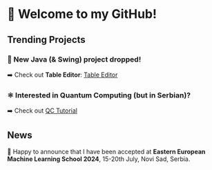 <h1> 👋 Welcome to my GitHub! </h1>
<h2> Trending Projects </h2>
<h3> 📝 New Java (& Swing) project dropped! </h3> 
➡️ Check out <b>Table Editor</b>: <a href="https://github.com/LukaNedimovic/table_editor">Table Editor</a> 

<h3> ⚛️ Interested in Quantum Computing (but in Serbian)? </h3>
➡️ Check out <a href="https://github.com/LukaNedimovic/qc-tutorial">QC Tutorial</a>

<h2> News </h2>
🎉 Happy to announce that I have been accepted at <b>Eastern European Machine Learning School 2024</b>, 15-20th July, Novi Sad, Serbia.
<!--
**LukaNedimovic/LukaNedimovic** is a ✨ _special_ ✨ repository because its `README.md` (this file) appears on your GitHub profile.

Here are some ideas to get you started:

- 🔭 I’m currently working on ...
- 🌱 I’m currently learning ...
- 👯 I’m looking to collaborate on ...
- 🤔 I’m looking for help with ...
- 💬 Ask me about ...
- 📫 How to reach me: ...
- 😄 Pronouns: ...
- ⚡ Fun fact: ...
-->

